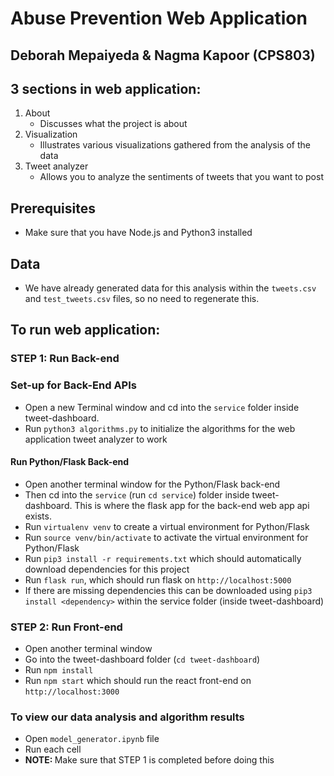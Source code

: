 # Abuse Prevention Web Application
## Deborah Mepaiyeda & Nagma Kapoor (CPS803)

## 3 sections in web application:

1. About  
    - Discusses what the project is about
2. Visualization
    - Illustrates various visualizations gathered from the analysis of the data
3. Tweet analyzer
    - Allows you to analyze the sentiments of tweets that you want to post

## Prerequisites 
- Make sure that you have Node.js and Python3 installed

## Data
- We have already generated data for this analysis within the `tweets.csv` and `test_tweets.csv` files, so no need to regenerate this.

## To run web application:

### STEP 1: Run Back-end
### Set-up for Back-End APIs
- Open a new Terminal window and cd into the `service` folder inside tweet-dashboard.
- Run `python3 algorithms.py` to initialize the algorithms for the web application tweet analyzer to work

#### Run Python/Flask Back-end
- Open another terminal window for the Python/Flask back-end
- Then cd into the `service` (run `cd service`) folder inside tweet-dashboard. This is where the flask app for the back-end web app api exists.
- Run `virtualenv venv` to create a virtual environment for Python/Flask
- Run `source venv/bin/activate` to activate the virtual environment for Python/Flask
- Run `pip3 install -r requirements.txt` which should automatically download dependencies for this project
- Run `flask run`, which should run flask on `http://localhost:5000`
- If there are missing dependencies this can be downloaded using `pip3 install <dependency>` within the service folder (inside tweet-dashboard)

### STEP 2: Run Front-end
- Open another terminal window
- Go into the tweet-dashboard folder (`cd tweet-dashboard`)
- Run `npm install `
- Run `npm start` which should run the react front-end on `http://localhost:3000`

### To view our data analysis and algorithm results
- Open `model_generator.ipynb` file
- Run each cell
- <b> NOTE: </b> Make sure that STEP 1 is completed before doing this